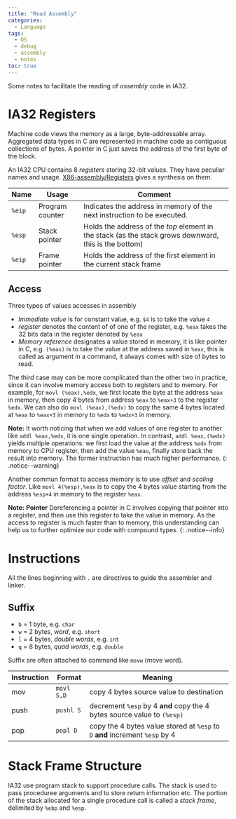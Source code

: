```yaml
---
title: "Read Assembly"
categories:
  - Language
tags:
  - OS
  - debug
  - assembly
  - notes
toc: true
---
```


Some notes to facilitate the reading of *assembly* code in IA32.

# IA32 Registers

Machine code views the memory as a large, byte-addressable array. Aggregated data types in C are represented in machine code as contiguous collections of bytes. A pointer in C just saves the address of the first byte of the block.

An IA32 CPU contains 8 *registers* storing 32-bit values. They have peculiar names and usage. [X86-assembly/Registers](https://www.aldeid.com/wiki/X86-assembly/Registers) gives a synthesis on them.

Name | Usage | Comment
----------------|----------------|----------------
`%eip` | Program counter | Indicates the address in memory of the next instruction to be executed.
`%esp` | Stack pointer | Holds the address of the *top* element in the stack (as the stack grows downward, this is the bottom)
`%eip` | Frame pointer | Holds the address of the first element in the current stack frame

## Access

Three types of values accesses in assembly

- *Immediate value* is for constant value, e.g. `$4` is to take the value `4`
- *register* denotes the content of of one of the register, e.g. `%eax` takes the 32 bits data in the register denoted by `%eax`
- *Memory reference* designates a value stored in memory, it is like pointer in C, e.g. `(%eax)` is to take the value at the address saved in `%eax`, this is called as argument in a command, it always comes with size of bytes to read.

The third case may can be more complicated than the other two in practice, since it can involve memory access both to registers and to memory. For example, for `movl (%eax),%edx`, we first locate the byte at the address `%eax` in memory, then copy 4 bytes from address `%eax` to `%eax+3` to the register `%edx`. We can also do `movl (%eax),(%edx)` to copy the same 4 bytes located at `%eax` to `%eax+3` in memory to `%edx` to `%edx+3` in memory.

**Note:** It worth noticing that when we add values of one register to another like `addl %eax,%edx`, it is one single operation. In contrast, `addl %eax,(%edx)` yields multiple operations: we first load the value at the address `%edx` from memory to CPU register, then add the value `%eau`, finally store back the result into memory. The former instruction has much higher performance.
{: .notice--warning}

Another commun format to access memory is to use *offset* and *scaling factor*. Like `movl 4(%esp),%eax` is to copy the 4 bytes value starting from the address `%esp+4` in memory to the register `%eax`.

**Note:** **Pointer** Dereferencing a pointer in C involves copying that pointer into a register, and then use this register to take the value in memory. As the access to register is much faster than to memory, this understanding can help us to further optimize our code with compound types.
{: .notice--info}

# Instructions

All the lines beginning with `.` are directives to guide the assembler and linker.

## Suffix

- `b` = 1 byte, e.g. `char`
- `w` = 2 bytes, *word*, e.g. `short`
- `l` = 4 bytes, *double words*, e.g. `int`
- `q` = 8 bytes, *quad words*, e.g. `double`

Suffix are often attached to command like `movw` (move word).

Instruction | Format | Meaning
----------------|----------------|----------------
mov | `movl S,D` | copy 4 bytes source value to destination
push | `pushl S` | decrement `%esp` by 4 **and** copy the 4 bytes source value to `(%esp)` 
pop | `popl D` | copy the 4 bytes value stored at `%esp` to `D` **and** increment `%esp` by 4 


# Stack Frame Structure

IA32 use program stack to support procedure calls. The stack is used to pass proceduree arguments and to store return information etc. The portion of the stack allocated for a single procedure call is called a *stack frame*, delimited by `%ebp` and `%esp`.
